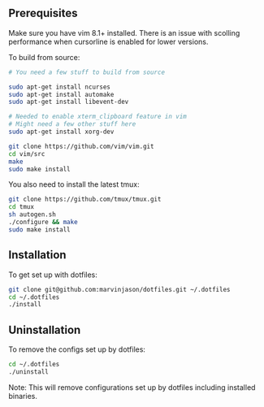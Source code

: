 ## Prerequisites

Make sure you have vim 8.1+ installed. There is an issue with scolling performance when cursorline is enabled for lower versions.

To build from source:

```sh
# You need a few stuff to build from source

sudo apt-get install ncurses
sudo apt-get install automake
sudo apt-get install libevent-dev

# Needed to enable xterm_clipboard feature in vim
# Might need a few other stuff here
sudo apt-get install xorg-dev
```

```sh
git clone https://github.com/vim/vim.git
cd vim/src
make
sudo make install
```

You also need to install the latest tmux:

```sh
git clone https://github.com/tmux/tmux.git
cd tmux
sh autogen.sh
./configure && make
sudo make install
```

## Installation

To get set up with dotfiles:

```sh
git clone git@github.com:marvinjason/dotfiles.git ~/.dotfiles
cd ~/.dotfiles
./install
```

## Uninstallation

To remove the configs set up by dotfiles:

```sh
cd ~/.dotfiles
./uninstall
```

Note: This will remove configurations set up by dotfiles including installed binaries.
